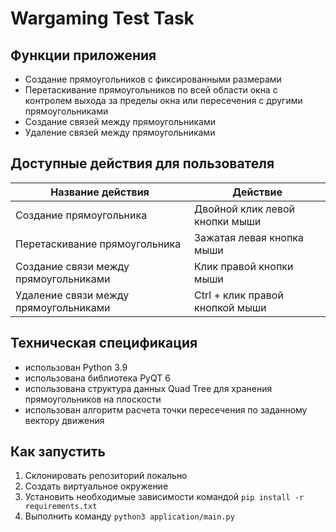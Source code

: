 # Wargaming Test Task

## Функции приложения
- Создание прямоугольников с фиксированными размерами
- Перетаскивание прямоугольников по всей области окна с контролем выхода за пределы окна или пересечения с другими прямоугольниками
- Создание связей между прямоугольниками
- Удаление связей между прямоугольниками

## Доступные действия для пользователя

| Название действия                     | Действие                        |
|---------------------------------------|---------------------------------|
| Создание прямоугольника               | Двойной клик левой кнопки мыши  |
| Перетаскивание прямоугольника         | Зажатая левая кнопка мыши       |
| Создание связи между прямоугольниками | Клик правой кнопки мыши         |
| Удаление связи между прямоугольниками | Ctrl + клик правой кнопкой мыши |


## Техническая спецификация
- использован Python 3.9
- использована библиотека PyQT 6
- использована структура данных Quad Tree для хранения прямоугольников на плоскости
- использован алгоритм расчета точки пересечения по заданному вектору движения

## Как запустить
1. Склонировать репозиторий локально
2. Создать виртуальное окружение
3. Установить необходимые зависимости командой `pip install -r requirements.txt`
4. Выполнить команду `python3 application/main.py`

